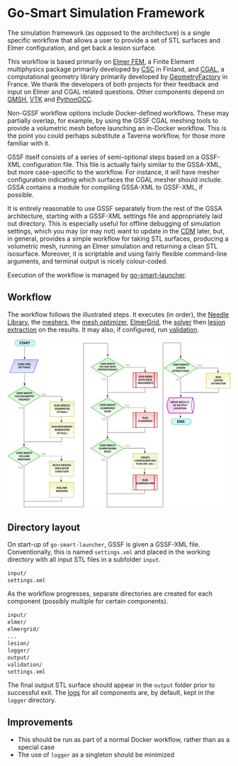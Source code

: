 # Go-Smart Simulation Framework

The simulation framework (as opposed to the architecture) is a single specific
workflow that allows a user to provide a set of STL surfaces and Elmer
configuration, and get back a lesion surface.

This workflow is based primarily on [Elmer FEM](https://www.csc.fi/web/elmer),
a Finite Element multiphysics package primarily developed by
[CSC](https://www.csc.fi/) in Finland, and [CGAL](http://www.cgal.org/), a
computational geometry library primarily developed by
[GeometryFactory](http://geometryfactory.com/) in France.
We thank the developers of both projects
for their feedback and input on Elmer and CGAL related questions. Other
components depend on [GMSH](gmsh.info), [VTK](http://www.vtk.org/) and
[PythonOCC](http://www.pythonocc.org/).

Non-GSSF workflow options include
Docker-defined workflows. These may partially overlap, for example, by using the
GSSF CGAL meshing tools to provide a volumetric mesh before launching an in-Docker
workflow. This is the point you could perhaps substitute a Taverna workflow, for
those more familiar with it.

GSSF itself consists of a series of semi-optional steps based on a GSSF-XML
configuration file. This file is actually fairly similar to the GSSA-XML, but
more case-specific to the workflow. For instance, it will have mesher
configuration indicating which surfaces the CGAL mesher should include. GSSA
contains a module for compiling GSSA-XML to GSSF-XML, if possible.

It is entirely reasonable to use GSSF separately from the rest of the GSSA
architecture, starting with a GSSF-XML settings file and appropriately laid out
directory. This is especially useful for offline debugging of simulation
settings, which you may (or may not) want to update in the [CDM](../cdm.md) later,
but, in general, provides a simple workflow for taking STL surfaces, producing a
volumetric mesh, running an Elmer simulation and returning a clean STL
isosurface. Moreover, it is scriptable and using fairly flexible command-line
arguments, and terminal output is nicely colour-coded.

Execution of the workflow is managed by [go-smart-launcher](go-smart-launcher.md).

## Workflow

The workflow follows the illustrated steps. It executes (in order), the [Needle
Library](needle-library.md), the [meshers](mesher.md), the [mesh
optimizer](optimizer.md), [ElmerGrid](elmergrid.md), the [solver](elmer.md) then
[lesion extraction](lesion.md) on the results. It may also, if configured, run
[validation](validation.md).

![GSSF Workflow](images/workflow.svg)

## Directory layout

On start-up of `go-smart-launcher`, GSSF is given a GSSF-XML file.
Conventionally, this is named `settings.xml` and placed in the working directory
with all input STL files in a subfolder `input`.

    input/
    settings.xml

As the workflow progresses, separate directories are created for each component
(possibly multiple for certain components).

    input/
    elmer/
    elmergrid/
    ...
    lesion/
    logger/
    output/
    validation/
    settings.xml

The final output STL surface should appear in the `output` folder prior to
successful exit. The [logs](logging.md) for all components are, by default, kept in the
`logger` directory.

## Improvements

* This should be run as part of a normal Docker workflow, rather than as a
  special case
* The use of ``logger`` as a singleton should be minimized
